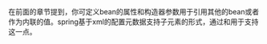 在前面的章节提到，你可定义bean的属性和构造器参数用于引用其他的bean或者作为内联的值。spring基于xml的配置元数据支持子元素的形式，通过<property/>和<constructor-arg/>用于支持这一点。